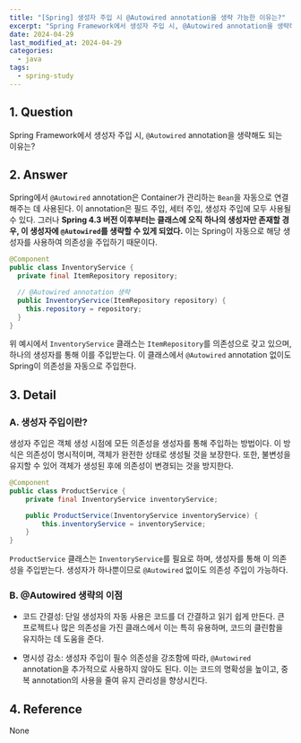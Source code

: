 ```yaml
---
title: "[Spring] 생성자 주입 시 @Autowired annotation을 생략 가능한 이유는?"
excerpt: "Spring Framework에서 생성자 주입 시, @Autowired annotation을 생략해도 되는 이유는? 생성자 주입이란? @Autowired 생략의 이점은?"
date: 2024-04-29
last_modified_at: 2024-04-29
categories:
  - java
tags:
  - spring-study
---
```


## 1. Question

Spring Framework에서 생성자 주입 시, `@Autowired` annotation을 생략해도 되는 이유는?

## 2. Answer

Spring에서 `@Autowired` annotation은 Container가 관리하는 `Bean`을 자동으로 연결해주는 데 사용된다. 이 annotation은 필드 주입, 세터 주입, 생성자 주입에 모두 사용될 수 있다. 그러나 **Spring 4.3 버전 이후부터는 클래스에 오직 하나의 생성자만 존재할 경우, 이 생성자에 `@Autowired`를 생략할 수 있게 되었다.** 이는 Spring이 자동으로 해당 생성자를 사용하여 의존성을 주입하기 때문이다.

```java
@Component
public class InventoryService {
  private final ItemRepository repository;

  // @Autowired annotation 생략
  public InventoryService(ItemRepository repository) {
    this.repository = repository;
  }
}
```

위 예시에서 `InventoryService` 클래스는 `ItemRepository`를 의존성으로 갖고 있으며, 하나의 생성자를 통해 이를 주입받는다. 이 클래스에서 `@Autowired` annotation 없이도 Spring이 의존성을 자동으로 주입한다.

## 3. Detail

### A. 생성자 주입이란?

생성자 주입은 객체 생성 시점에 모든 의존성을 생성자를 통해 주입하는 방법이다. 이 방식은 의존성이 명시적이며, 객체가 완전한 상태로 생성될 것을 보장한다. 또한, 불변성을 유지할 수 있어 객체가 생성된 후에 의존성이 변경되는 것을 방지한다.

```java
@Component
public class ProductService {
    private final InventoryService inventoryService;

    public ProductService(InventoryService inventoryService) {
        this.inventoryService = inventoryService;
    }
}
```

`ProductService` 클래스는 `InventoryService`를 필요로 하며, 생성자를 통해 이 의존성을 주입받는다. 생성자가 하나뿐이므로 `@Autowired` 없이도 의존성 주입이 가능하다.

### B. @Autowired 생략의 이점

* 코드 간결성: 단일 생성자의 자동 사용은 코드를 더 간결하고 읽기 쉽게 만든다. 큰 프로젝트나 많은 의존성을 가진 클래스에서 이는 특히 유용하며, 코드의 클린함을 유지하는 데 도움을 준다.

* 명시성 감소: 생성자 주입이 필수 의존성을 강조함에 따라, `@Autowired` annotation을 추가적으로 사용하지 않아도 된다. 이는 코드의 명확성을 높이고, 중복 annotation의 사용을 줄여 유지 관리성을 향상시킨다.

## 4. Reference

None